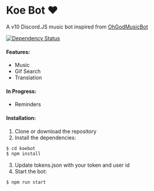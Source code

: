 # Koe Bot ❤

A v10 Discord.JS music bot inspired from [OhGodMusicBot](https://github.com/bdistin/OhGodMusicBot)

<p align="left">
<a href="https://david-dm.org/selcher/koebot"><img src="https://david-dm.org/selcher/koebot.svg" alt="Dependency Status"></a>
</p>

#### Features:

- Music
- Gif Search
- Translation

#### In Progress:

- Reminders

#### Installation:

1. Clone or download the repository
2. Install the dependencies:

```sh
$ cd koebot
$ npm install
```

3. Update tokens.json with your token and user id
4. Start the bot:

```sh
$ npm run start
```
